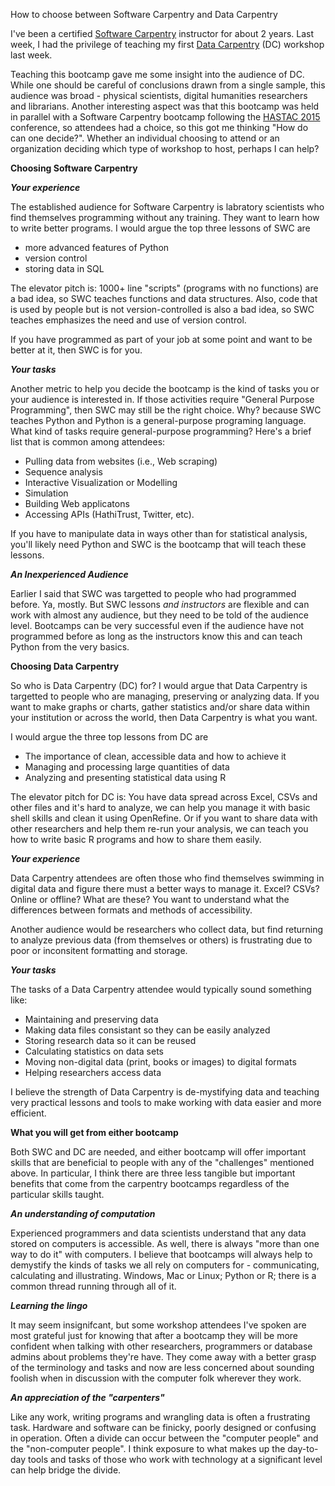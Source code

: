 How to choose between Software Carpentry and Data Carpentry

I've been a certified [Software Carpentry](http://software-carpentry.org)
instructor for about 2 years.  Last week, I had the privilege of teaching
my first [Data Carpentry](http://datacarpentry.org) (DC) workshop last week. 

Teaching this bootcamp gave me some insight into the audience of DC.  While one
should be careful of conclusions drawn from a single sample, this audience
was broad - physical scientists, digital humanities researchers and librarians.
Another interesting
aspect was that this bootcamp was held in parallel with a Software Carpentry
bootcamp following the [HASTAC 2015](http://www.hastac2015.org) conference, so
attendees had a choice, so this got me thinking "How do can one decide?".  Whether
an individual choosing to attend or an organization deciding which type of workshop
to host, perhaps I can help?

**Choosing Software Carpentry**

***Your experience***

The established audience for Software Carpentry is labratory scientists who find
themselves programming without any training.  They want to learn how to
write better programs.  I would argue the top three lessons of SWC are

* more advanced features of Python
* version control
* storing data in SQL

The elevator pitch is: 1000+ line "scripts" (programs with no functions) are a
bad idea, so SWC teaches functions and data structures.  Also, code that is
used by people but is not version-controlled is also a bad idea, so SWC teaches
emphasizes the need and use of version control.

If you have programmed as part of your job at some point and want to be better
at it, then SWC is for you.

***Your tasks***

Another metric to help you decide the bootcamp is the kind of tasks you or your
audience is interested in.  If those activities require
"General Purpose Programming", then SWC may still be the right choice.  Why?
because SWC teaches Python and Python is a general-purpose programing language.
What kind of tasks require general-purpose programming? Here's a brief list that is common
among attendees:

* Pulling data from websites (i.e., Web scraping)
* Sequence analysis
* Interactive Visualization or Modelling
* Simulation
* Building Web applicatons
* Accessing APIs (HathiTrust, Twitter, etc).

If you have to manipulate data in ways other than for statistical analysis, you'll
likely need Python and SWC is the bootcamp that will teach these lessons.

***An Inexperienced Audience***

Earlier I said that SWC was targetted to people who had programmed before.  Ya,
mostly.  But SWC lessons *and instructors* are flexible and can work with
almost any audience, but they need to be told of the audience level.  Bootcamps
can be very successful even if the audience have not programmed before as long
as the instructors know this and can teach Python from the very basics.

**Choosing Data Carpentry**

So who is Data Carpentry (DC) for?  I would argue that Data Carpentry is targetted
to people who are managing, preserving or analyzing data.  If you want to make
graphs or charts, gather statistics and/or share data within your institution
or across the world, then Data Carpentry is what you want.

I would argue the three top lessons from DC are

*  The importance of clean, accessible data and how to achieve it
*  Managing and processing large quantities of data
*  Analyzing and presenting statistical data using R

The elevator pitch for DC is: You have data spread across Excel, CSVs and other
files and it's hard to analyze, we can help you manage it with basic
shell skills and clean it using OpenRefine.  Or if you want to share data with other
researchers and help them re-run your analysis, we can teach you how to write
basic R programs and how to share them easily.

***Your experience***

Data Carpentry attendees are often those who find themselves swimming in digital data
and figure there must a better ways to manage it.  Excel? CSVs? Online or offline?  What
are these?  You want to understand what the differences between formats and
methods of accessibility.

Another audience would be researchers who collect data, but find returning to
analyze previous data (from themselves or others) is frustrating due to poor or
inconsitent formatting and storage.

***Your tasks***

The tasks of a Data Carpentry attendee would typically sound something like:

* Maintaining and preserving data
* Making data files consistant so they can be easily analyzed
* Storing research data so it can be reused
* Calculating statistics on data sets
* Moving non-digital data (print, books or images) to digital formats
* Helping researchers access data

I believe the strength of Data Carpentry is de-mystifying data and teaching
very practical lessons and tools to make working with data easier and more efficient.

**What you will get from either bootcamp**

Both SWC and DC are needed, and either bootcamp will offer important skills that are
beneficial to people with any of the "challenges" mentioned above.  In particular, I think
there are three less tangible but important benefits that come from the carpentry
bootcamps regardless of the particular skills taught.

***An understanding of computation***

Experienced programmers and data scientists understand that any data stored on
computers is accessible.  As well, there is always "more than one way to do it" with
computers.  I believe that bootcamps will always help to demystify the kinds of tasks
we all rely on computers for - communicating, calculating and illustrating.
Windows, Mac or Linux; Python or R; there is a common thread running through all of
it.

***Learning the lingo***

It may seem insignifcant, but some workshop attendees I've spoken are most
grateful just for knowing that after a bootcamp they
will be more confident when talking with other researchers, programmers or
database admins about problems they're have.  They come away with a better
grasp of the terminology and tasks and now
are less concerned about sounding foolish when in discussion with the computer
folk wherever they work.

***An appreciation of the "carpenters"***

Like any work, writing programs and wrangling data is often a frustrating task.
Hardware and software
can be finicky, poorly designed or confusing in operation.  Often a divide can occur
between the "computer people" and the "non-computer people".  I think exposure to
what makes up the day-to-day tools and tasks of those who work with technology at
a significant level can help bridge the divide.


